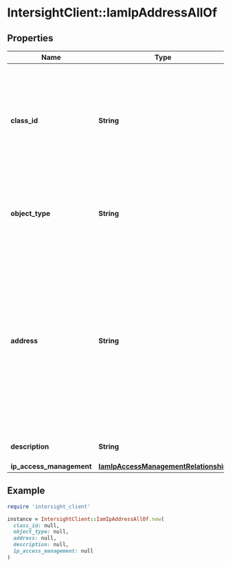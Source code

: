 # IntersightClient::IamIpAddressAllOf

## Properties

| Name | Type | Description | Notes |
| ---- | ---- | ----------- | ----- |
| **class_id** | **String** | The fully-qualified name of the instantiated, concrete type. This property is used as a discriminator to identify the type of the payload when marshaling and unmarshaling data. | [default to &#39;iam.IpAddress&#39;] |
| **object_type** | **String** | The fully-qualified name of the instantiated, concrete type. The value should be the same as the &#39;ClassId&#39; property. | [default to &#39;iam.IpAddress&#39;] |
| **address** | **String** | The Trusted IP range&#39;s address. IP address, CIDR range, and IP address range formats are supported. For example &#39;12.13.14.15&#39;, &#39;12.13.14.0/24&#39;, and &#39;12.13.14.15-12.13.14.200&#39;. Reserved IP ranges &#39;127.0.0.1&#39;, &#39;10.0.0.0/8&#39;, &#39;172.16.0.0/12&#39;, and &#39;192.168.0.0/16&#39; are not allowed. | [optional] |
| **description** | **String** | Description of Trusted IP address range. | [optional] |
| **ip_access_management** | [**IamIpAccessManagementRelationship**](IamIpAccessManagementRelationship.md) |  | [optional] |

## Example

```ruby
require 'intersight_client'

instance = IntersightClient::IamIpAddressAllOf.new(
  class_id: null,
  object_type: null,
  address: null,
  description: null,
  ip_access_management: null
)
```

